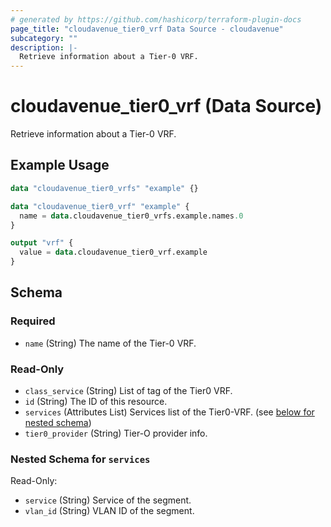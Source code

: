 ```yaml
---
# generated by https://github.com/hashicorp/terraform-plugin-docs
page_title: "cloudavenue_tier0_vrf Data Source - cloudavenue"
subcategory: ""
description: |-
  Retrieve information about a Tier-0 VRF.
---
```


# cloudavenue_tier0_vrf (Data Source)

Retrieve information about a Tier-0 VRF.

## Example Usage

```terraform
data "cloudavenue_tier0_vrfs" "example" {}

data "cloudavenue_tier0_vrf" "example" {
  name = data.cloudavenue_tier0_vrfs.example.names.0
}

output "vrf" {
  value = data.cloudavenue_tier0_vrf.example
}
```

<!-- schema generated by tfplugindocs -->
## Schema

### Required

- `name` (String) The name of the Tier-0 VRF.

### Read-Only

- `class_service` (String) List of tag of the Tier0 VRF.
- `id` (String) The ID of this resource.
- `services` (Attributes List) Services list of the Tier0-VRF. (see [below for nested schema](#nestedatt--services))
- `tier0_provider` (String) Tier-O provider info.

<a id="nestedatt--services"></a>
### Nested Schema for `services`

Read-Only:

- `service` (String) Service of the segment.
- `vlan_id` (String) VLAN ID of the segment.


